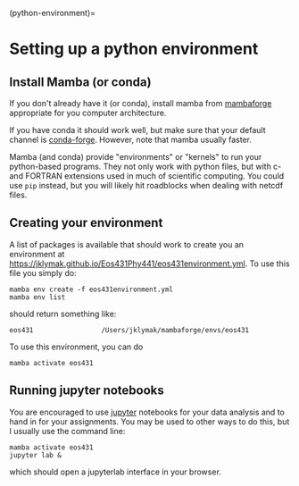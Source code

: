 (python-environment)=
# Setting up a python environment

## Install Mamba (or conda)

If you don't already have it (or conda), install mamba from [mambaforge](https://github.com/conda-forge/miniforge#mambaforge) appropriate for you computer architecture.

If you have conda it should work well, but make sure that your default channel is [conda-forge](https://conda-forge.org/docs/user/introduction.html#how-can-i-install-packages-from-conda-forge). However, note that mamba usually faster.

Mamba (and conda) provide "environments" or "kernels" to run your python-based programs.  They not only work with python files, but with c- and FORTRAN extensions used in much of scientific computing.  You could use `pip` instead, but you will likely hit roadblocks when dealing with netcdf files.

## Creating your environment

A list of packages is available that should work to create you an environment at <https://jklymak.github.io/Eos431Phy441/eos431environment.yml>.  To use this file you simply do:

```
mamba env create -f eos431environment.yml
mamba env list
```

should return something like:

```
eos431                 /Users/jklymak/mambaforge/envs/eos431
```

To use this environment, you can do

```
mamba activate eos431
```

## Running jupyter notebooks

You are encouraged to use [jupyter](https://jupyter.org) notebooks for your data analysis and to hand in for your assignments.  You may be used to other ways to do this, but I usually use the command line:

```
mamba activate eos431
jupyter lab &
```

which should open a jupyterlab interface in your browser.







